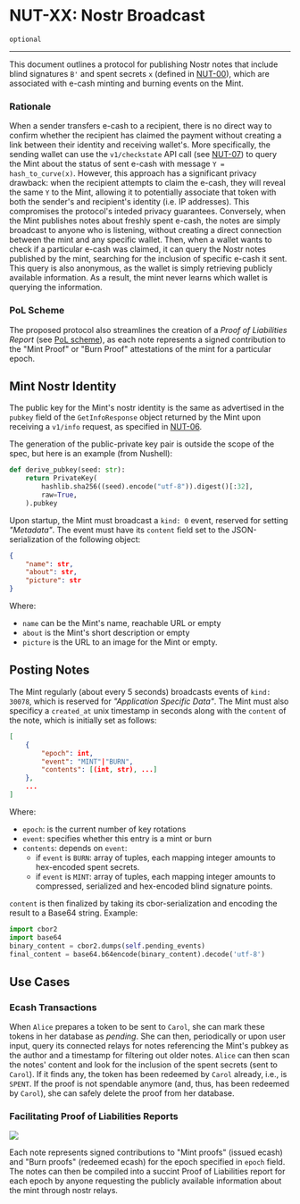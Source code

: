 # NUT-XX: Nostr Broadcast

`optional`

---

This document outlines a protocol for publishing Nostr notes that include blind signatures `B'` and spent secrets `x` (defined in [NUT-00](00)), which are associated with e-cash minting and burning events on the Mint.

### Rationale

When a sender transfers e-cash to a recipient, there is no direct way to confirm whether the recipient has claimed the payment without creating a link between their identity and receiving wallet's.
More specifically, the sending wallet can use the `v1/checkstate` API call (see [NUT-07](07)) to query the Mint about the status of sent e-cash with message `Y = hash_to_curve(x)`.
However, this approach has a significant privacy drawback: when the recipient attempts to claim the e-cash, they will reveal the same `Y` to the Mint, allowing it to potentially associate that token with both the sender's and recipient's identity (i.e. IP addresses). This compromises the protocol's inteded privacy guarantees.
Conversely, when the Mint publishes notes about freshly spent e-cash, the notes are simply broadcast to anyone who is listening, without creating a direct connection between the mint and any specific wallet.
Then, when a wallet wants to check if a particular e-cash was claimed, it can query the Nostr notes published by the mint, searching for the inclusion of specific e-cash it sent. This query is also anonymous, as the wallet is simply retrieving publicly available information.
As a result, the mint never learns which wallet is querying the information.

### PoL Scheme

The proposed protocol also streamlines the creation of a *Proof of Liabilities Report* (see [PoL scheme](PoL)), as each note represents a signed contribution to the "Mint Proof" or "Burn Proof" attestations of the mint for a particular epoch.

## Mint Nostr Identity
The public key for the Mint's nostr identity is the same as advertised in the `pubkey` field of the `GetInfoResponse` object returned by the Mint upon receiving a `v1/info` request, as specified in [NUT-06](06).

The generation of the public-private key pair is outside the scope of the spec, but here is an example (from Nushell):

```python
def derive_pubkey(seed: str):
    return PrivateKey(
        hashlib.sha256((seed).encode("utf-8")).digest()[:32],
        raw=True,
    ).pubkey
```

Upon startup, the Mint must broadcast a `kind: 0` event, reserved for setting *"Metadata"*. The event must have its `content` field set to the JSON-serialization of the following object:
```json
{
    "name": str,
    "about": str,
    "picture": str
}
``` 

Where:
* `name` can be the Mint's name, reachable URL or empty
* `about` is the Mint's short description or empty
* `picture` is the URL to an image for the Mint or empty.

## Posting Notes

The Mint regularly (about every 5 seconds) broadcasts events of `kind: 30078`, which is reserved for *"Application Specific Data"*. The Mint must also specificy a `created_at` unix timestamp in seconds along with the `content` of the note, which is initially set as follows:

```json
[
    {
        "epoch": int,
        "event": "MINT"|"BURN",
        "contents": [(int, str), ...]
    },
    ...
]
```
Where:
* `epoch`: is the current number of key rotations
* `event`: specifies whether this entry is a mint or burn
* `contents`: depends on `event`:
  + if `event` is `BURN`: array of tuples, each mapping integer amounts to hex-encoded spent secrets.
  + if `event` is `MINT`: array of tuples, each mapping
  integer amounts to compressed, serialized and hex-encoded blind signature points.


`content` is then finalized by taking its cbor-serialization and encoding the result to a Base64 string. Example:

```python
import cbor2
import base64
binary_content = cbor2.dumps(self.pending_events)
final_content = base64.b64encode(binary_content).decode('utf-8')
```

[00]: 00.md
[06]: 06.md
[07]: 07.md
[PoL]: https://gist.github.com/callebtc/ed5228d1d8cbaade0104db5d1cf63939

## Use Cases

### Ecash Transactions
When `Alice` prepares a token to be sent to `Carol`, she can mark these tokens in her database as *pending*. She can then, periodically or upon user input, query its connected relays for notes referencing the Mint's pubkey as the author and a timestamp for filtering out older notes. `Alice` can then scan the notes' content and look for the inclusion of the spent secrets (sent to `Carol`). If it finds any, the token has been redeemed by `Carol` already, i.e., is `SPENT`. If the proof is not spendable anymore (and, thus, has been redeemed by `Carol`), she can safely delete the proof from her database.

### Facilitating Proof of Liabilities Reports
![](https://user-images.githubusercontent.com/93376500/249383182-ed572841-cd78-40ea-b171-c1f768cd13dc.png)

Each note represents signed contributions to "Mint proofs" (issued ecash) and "Burn proofs" (redeemed ecash) for the epoch specified in `epoch` field. The notes can then be compiled into a succint Proof of Liabilities report for each epoch by anyone requesting the publicly available information about the mint through nostr relays.